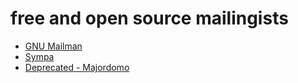 # free and open source mailingists

* [GNU Mailman](http://www.gnu.org/s/mailman/)
* [Sympa](http://www.sympa.org/)
* [Deprecated - Majordomo](http://www.greatcircle.com/majordomo)
